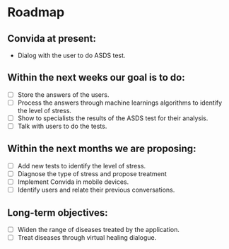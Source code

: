 # Roadmap

## Convida at present:

* Dialog with the user to do ASDS test.

## Within the next weeks our goal is to do:
- [ ] Store the answers of the users.
- [ ] Process the answers through machine learnings algorithms to identify the level of stress.
- [ ] Show to specialists the results of the ASDS test for their analysis.
- [ ] Talk with users to do the tests.

## Within the next months we are proposing:
- [ ] Add new tests to identify the level of stress.
- [ ] Diagnose the type of stress and propose treatment
- [ ] Implement Convida in mobile devices.
- [ ] Identify users and relate their previous conversations.

 ## Long-term objectives:
 - [ ] Widen the range of diseases treated by the application.
 - [ ] Treat diseases through virtual healing dialogue.
